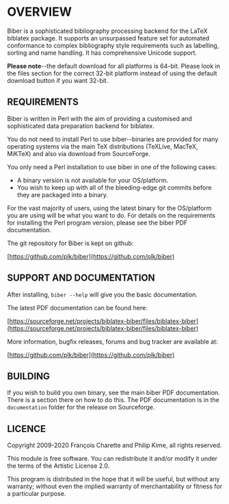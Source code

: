 # OVERVIEW

Biber is a sophisticated bibliography processing backend for the LaTeX
biblatex package. It supports an unsurpassed feature set for automated
conformance to complex bibliography style requirements such as labelling,
sorting and name handling. It has comprehensive Unicode support.

**Please note**--the default download for all platforms is 64-bit. Please
look in the files section for the correct 32-bit platform instead of
using the default download button if you want 32-bit.

## REQUIREMENTS

Biber is written in Perl with the aim of providing a customised and
sophisticated data preparation backend for biblatex.

You do not need to install Perl to use biber--binaries are provided for many
operating systems via the main TeX distributions (TeXLive, MacTeX, MiKTeX)
and also via download from SourceForge.

You only need a Perl installation to use biber in one of the following
cases:

- A binary version is not available for your OS/platform.
- You wish to keep up with all of the bleeding-edge git commits before they are packaged into a binary.

For the vast majority of users, using the latest binary for the OS/platform
you are using will be what you want to do. For details on the requirements
for installing the Perl program version, please see the biber PDF documentation.

The git repository for Biber is kept on github:

[https://github.com/plk/biber](https://github.com/plk/biber)

## SUPPORT AND DOCUMENTATION

After installing, `biber --help` will give you the basic documentation.

The latest PDF documentation can be found here:

[https://sourceforge.net/projects/biblatex-biber/files/biblatex-biber](https://sourceforge.net/projects/biblatex-biber/files/biblatex-biber)

More information, bugfix releases, forums and bug tracker are available at:

[https://github.com/plk/biber](https://github.com/plk/biber)

## BUILDING

If you wish to build you own binary, see the main biber PDF documentation.
There is a section there on how to do this. The PDF documentation is in the
`documentation` folder for the release on Sourceforge.

## LICENCE

Copyright 2009-2020 François Charette and Philip Kime, all rights reserved.

This module is free software.  You can redistribute it and/or
modify it under the terms of the Artistic License 2.0.

This program is distributed in the hope that it will be useful,
but without any warranty; without even the implied warranty of
merchantability or fitness for a particular purpose.
